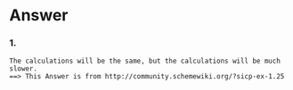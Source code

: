 # Answer

### 1.
    The calculations will be the same, but the calculations will be much slower.
    ==> This Answer is from http://community.schemewiki.org/?sicp-ex-1.25
